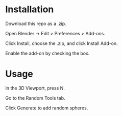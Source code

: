 # Installation

  Download this repo as a .zip.
  
  Open Blender → Edit > Preferences > Add-ons.
  
  Click Install, choose the .zip, and click Install Add-on.
  
  Enable the add-on by checking the box.

# Usage

  In the 3D Viewport, press N.
  
  Go to the Random Tools tab.
  
  Click Generate to add random spheres.
